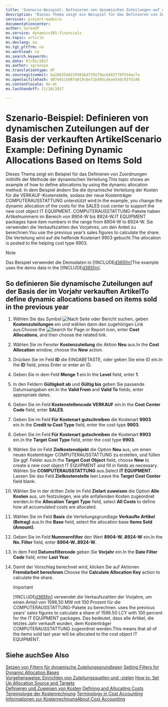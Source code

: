 ```yaml
---
title: 'Szenario-Beispiel: Definieren von dynamischen Zuteilungen auf der Basis der verkauften Artikel | Microsoft Docs'
description: "Dieses Thema zeigt ein Beispiel für das Definieren von Zuordnungen mithilfe der Methode der dynamischen Verteilung."
services: project-madeira
documentationcenter: 
author: SorenGP
ms.service: dynamics365-financials
ms.topic: article
ms.devlang: na
ms.tgt_pltfrm: na
ms.workload: na
ms.search.keywords: 
ms.date: 07/01/2017
ms.author: sgroespe
ms.translationtype: HT
ms.sourcegitcommit: ba26b354d235981bd7291f9ac6402779f554ac7a
ms.openlocfilehash: d87e01cb987a019c6e71b50dcdeae55dc0375146
ms.contentlocale: de-at
ms.lasthandoff: 11/10/2017

---
```

# <a name="scenario-example-defining-dynamic-allocations-based-on-items-sold"></a><span data-ttu-id="1c9fc-103">Szenario-Beispiel: Definieren von dynamischen Zuteilungen auf der Basis der verkauften Artikel</span><span class="sxs-lookup"><span data-stu-id="1c9fc-103">Scenario Example: Defining Dynamic Allocations Based on Items Sold</span></span>
<span data-ttu-id="1c9fc-104">Dieses Thema zeigt ein Beispiel für das Definieren von Zuordnungen mithilfe der Methode der dynamischen Verteilung.</span><span class="sxs-lookup"><span data-stu-id="1c9fc-104">This topic shows an example of how to define allocations by using the dynamic allocation method.</span></span> <span data-ttu-id="1c9fc-105">In dem Beispiel ändern Sie die dynamische Verteilung der Kosten für die VERKAUF-Kostenstelle, sodass der neue Kostenträger COMPUTERAUSSTATTUNG unterstützt wird.</span><span class="sxs-lookup"><span data-stu-id="1c9fc-105">In the example, you change the dynamic allocation of the costs for the SALES cost center to support the new cost object IT EQUIPMENT.</span></span> <span data-ttu-id="1c9fc-106">COMPUTERAUSSTATTUNG-Pakete haben Artikelnummern im Bereich von 8904-W bis 8924-W.</span><span class="sxs-lookup"><span data-stu-id="1c9fc-106">IT EQUIPMENT packages have item numbers in the range from 8904-W to 8924-W.</span></span> <span data-ttu-id="1c9fc-107">Sie verwenden die Verkaufszahlen des Vorjahres, um den Anteil zu berechnen.</span><span class="sxs-lookup"><span data-stu-id="1c9fc-107">You use the previous year’s sales figures to calculate the share.</span></span> <span data-ttu-id="1c9fc-108">Die Verteilung wird auf die helfende Kostenart 9903 gebucht.</span><span class="sxs-lookup"><span data-stu-id="1c9fc-108">The allocation is posted to the helping cost type 9903.</span></span>  

> [!NOTE]  
>  <span data-ttu-id="1c9fc-109">Das Beispiel verwendet die Demodaten in [!INCLUDE[d365fin](includes/d365fin_md.md)]</span><span class="sxs-lookup"><span data-stu-id="1c9fc-109">The example uses the demo data in the [!INCLUDE[d365fin](includes/d365fin_md.md)].</span></span>  

## <a name="to-define-dynamic-allocations-based-on-items-sold-in-the-previous-year"></a><span data-ttu-id="1c9fc-110">So definieren Sie dynamische Zuteilungen auf der Basis der im Vorjahr verkauften Artikel</span><span class="sxs-lookup"><span data-stu-id="1c9fc-110">To define dynamic allocations based on items sold in the previous year</span></span>  

1.  <span data-ttu-id="1c9fc-111">Wählen Sie das Symbol ![Nach Seite oder Bericht suchen](media/ui-search/search_small.png "Symbol Nach Seite oder Bericht suchen"), geben **Kostenzuteilungen** ein und wählen dann den zugehörigen Link aus.</span><span class="sxs-lookup"><span data-stu-id="1c9fc-111">Choose the ![Search for Page or Report](media/ui-search/search_small.png "Search for Page or Report icon") icon, enter **Cost Allocations**, and then choose the related link.</span></span>  
2.  <span data-ttu-id="1c9fc-112">Wählen Sie im Fenster **Kostenzuteilung** die Aktion **Neu** aus.</span><span class="sxs-lookup"><span data-stu-id="1c9fc-112">In the **Cost Allocation** window, choose the **New** action.</span></span>  
3.  <span data-ttu-id="1c9fc-113">Drücken Sie im Feld **ID** die EINGABETASTE, oder geben Sie eine ID ein.</span><span class="sxs-lookup"><span data-stu-id="1c9fc-113">In the **ID** field, press Enter or enter an ID.</span></span>  
4.  <span data-ttu-id="1c9fc-114">Geben Sie in dem Feld **Menge** **1** ein.</span><span class="sxs-lookup"><span data-stu-id="1c9fc-114">In the **Level** field, enter **1**.</span></span>  
5.  <span data-ttu-id="1c9fc-115">In den Feldern **Gültigkeit ab** und **Gültig bis** geben Sie passende Datumsangaben ein.</span><span class="sxs-lookup"><span data-stu-id="1c9fc-115">In the **Valid From** and **Valid To** fields, enter appropriate dates.</span></span>  
6.  <span data-ttu-id="1c9fc-116">Geben Sie im Feld **Kostenstellencode** **VERKAUF** ein.</span><span class="sxs-lookup"><span data-stu-id="1c9fc-116">In the **Cost Center Code** field, enter **SALES**.</span></span>  
7.  <span data-ttu-id="1c9fc-117">Geben Sie im Feld **Für Kostenart gutschreiben** die Kostenart **9903** ein.</span><span class="sxs-lookup"><span data-stu-id="1c9fc-117">In the **Credit to Cost Type** field, enter the cost type **9903**.</span></span>  
8.  <span data-ttu-id="1c9fc-118">Geben Sie im Feld **Für Kostenart gutschreiben** die Kostenart **9903** ein.</span><span class="sxs-lookup"><span data-stu-id="1c9fc-118">In the **Target Cost Type** field, enter the cost type **9903**.</span></span>  
9. <span data-ttu-id="1c9fc-119">Wählen Sie im Feld **Zielkostenobjekt** die Option **Neu** aus, um einen neuen Kostenträger COMPUTERAUSSTATTUNG zu erstellen, und füllen Sie ggf. Felder aus.</span><span class="sxs-lookup"><span data-stu-id="1c9fc-119">In the **Target Cost Object** field, choose **New** to create a new cost object IT EQUIPMENT and fill in fields as necessary.</span></span> <span data-ttu-id="1c9fc-120">Wählen Sie **COMPUTERAUSSTATTUNG** aus.</span><span class="sxs-lookup"><span data-stu-id="1c9fc-120">Select **IT EQUIPMENT**.</span></span> <span data-ttu-id="1c9fc-121">Lassen Sie das Feld **Zielkostenstelle** leer.</span><span class="sxs-lookup"><span data-stu-id="1c9fc-121">Leave the **Target Cost Center** field blank.</span></span>  
10. <span data-ttu-id="1c9fc-122">Wählen Sie in der dritten Zeile im Feld **Zielart zuweisen** die Option **Alle Kosten** aus, um festzulegen, wie alle anfallenden Kosten zugeordnet werden.</span><span class="sxs-lookup"><span data-stu-id="1c9fc-122">In the **Allocation Target Type** field, select **All Costs** to define how all accumulated costs are allocated.</span></span>  
11. <span data-ttu-id="1c9fc-123">Wählen Sie im Feld **Basis** die Verteilungsgrundlage **Verkaufte Artikel (Betrag)** aus.</span><span class="sxs-lookup"><span data-stu-id="1c9fc-123">In the **Base** field, select the allocation base **Items Sold (Amount)**.</span></span>  
12. <span data-ttu-id="1c9fc-124">Geben Sie im Feld **Nummernfilter** den Wert **8904-W..8924-W** ein.</span><span class="sxs-lookup"><span data-stu-id="1c9fc-124">In the **No. Filter** field, enter **8904-W..8924-W**.</span></span>  
13. <span data-ttu-id="1c9fc-125">In dem Feld **Datumsfiltercode** geben Sie **Vorjahr** ein.</span><span class="sxs-lookup"><span data-stu-id="1c9fc-125">In the **Date Filter Code** field, enter **Last Year**.</span></span>  
14. <span data-ttu-id="1c9fc-126">Damit der Vorschlag berechnet wird, klicken Sie auf  Aktionen **Fremdarbeit berechnen**.</span><span class="sxs-lookup"><span data-stu-id="1c9fc-126">Choose the **Calculate Allocation Key** action to calculate the share.</span></span>  

    > [!IMPORTANT]  
    >  [!INCLUDE[d365fin](includes/d365fin_md.md)]<span data-ttu-id="1c9fc-127"> verwendet die Verkaufszahlen der Vorjahre, um einen Anteil von 1596,50 MW mit 100 Prozent für die COMPUTERAUSSTATTUNG-Pakete zu berechnen.</span><span class="sxs-lookup"><span data-stu-id="1c9fc-127"> uses the previous years’ sales figures to calculate a share of 1596.50 LCY with 100 percent for the IT EQUIPMENT packages.</span></span> <span data-ttu-id="1c9fc-128">Das bedeutet, dass alle Artikel, die letztes Jahr verkauft wurden, dem Kostenträger COMPUTERAUSSTATTUNG zugeordnet werden.</span><span class="sxs-lookup"><span data-stu-id="1c9fc-128">This means that all of the items sold last year will be allocated to the cost object IT EQUIPMENT.</span></span>  

## <a name="see-also"></a><span data-ttu-id="1c9fc-129">Siehe auch</span><span class="sxs-lookup"><span data-stu-id="1c9fc-129">See Also</span></span>  
 <span data-ttu-id="1c9fc-130">[Setzen von Filtern für dynamische Zuteilungsgrundlagen](finance-setting-filters-for-dynamic-allocation-bases.md) </span><span class="sxs-lookup"><span data-stu-id="1c9fc-130">[Setting Filters for Dynamic Allocation Bases](finance-setting-filters-for-dynamic-allocation-bases.md) </span></span>  
 <span data-ttu-id="1c9fc-131">[Vorgehensweise: Einrichten von Zuteilungsquellen und -zielen](finance-how-to-set-up-allocation-source-and-targets.md) </span><span class="sxs-lookup"><span data-stu-id="1c9fc-131">[How to: Set Up Allocation Source and Targets](finance-how-to-set-up-allocation-source-and-targets.md) </span></span>  
 <span data-ttu-id="1c9fc-132">[Definieren und Zuweisen von Kosten](finance-define-and-allocate-costs.md) </span><span class="sxs-lookup"><span data-stu-id="1c9fc-132">[Defining and Allocating Costs](finance-define-and-allocate-costs.md) </span></span>  
 <span data-ttu-id="1c9fc-133">[Terminologie der Kostenrechnung](finance-terminology-in-cost-accounting.md) </span><span class="sxs-lookup"><span data-stu-id="1c9fc-133">[Terminology in Cost Accounting](finance-terminology-in-cost-accounting.md) </span></span>  
 [<span data-ttu-id="1c9fc-134">Informationen zur Kostenrechnung</span><span class="sxs-lookup"><span data-stu-id="1c9fc-134">About Cost Accounting</span></span>](finance-about-cost-accounting.md)

